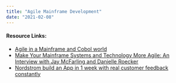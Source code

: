 ```yaml
---
title: "Agile Mainframe Development"
date: "2021-02-08"
---
```


#### Resource Links:

- [Agile in a Mainframe and Cobol world](https://www.agilecoachjournal.com/index.php/2009-12-03/scrum/agile-in-a-cobol-world/)
- [Make Your Mainframe Systems and Technology More Agile: An Interview with Jay McFarling and Danielle Roecker](https://www.stickyminds.com/interview/make-your-mainframe-systems-and-technology-more-agile-interview-jay-mcfarling-and-danielle)
- [Nordstrom build an App in 1 week with real customer feedback constantly](https://chrischan.com.au/2012/03/09/innovation-through-customer-collaboration-and-feedback/)
